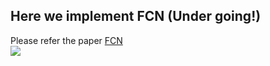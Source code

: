 ## Here we implement FCN (Under going!)
   Please refer the paper [FCN](https://arxiv.org/abs/1411.4038)</br>
   ![](https://github.com/lhwcv/tf_segmentation/tree/master/FCN/tmp)
   


